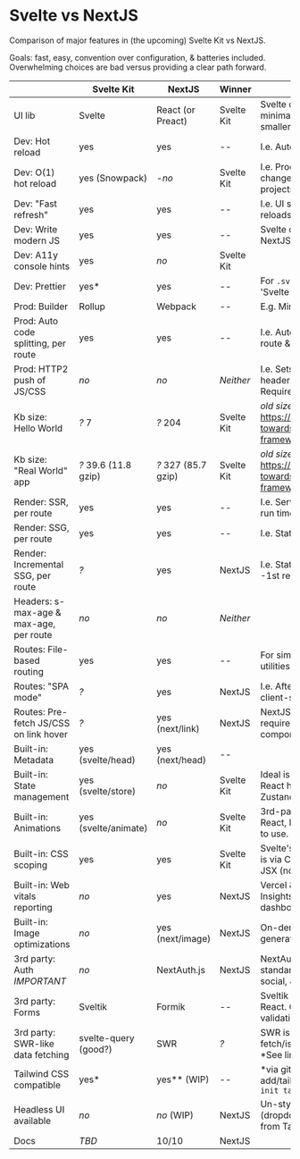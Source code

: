 # Svelte vs NextJS

Comparison of major features in (the upcoming) Svelte Kit vs NextJS.

Goals: fast, easy, convention over configuration, & batteries included.
Overwhelming choices are bad versus providing a clear path forward.

|                                         | Svelte Kit           | NextJS              | Winner     | Notes                                                                             |
| --------------------------------------- | -------------------- | ------------------- | ---------- | --------------------------------------------------------------------------------- |
| UI lib                                  | Svelte               | React (or Preact)   | Svelte Kit | Svelte offers faster, more minimal DOM updates & smaller Kb client size.          |
| Dev: Hot reload                         | yes                  | yes                 | --         | I.e. Auto reload on file save.                                                    |
| Dev: O(1) hot reload                    | yes (Snowpack)       | -_no_                | Svelte Kit | I.e. Processes only the changed files. Fast even in big projects.                 |
| Dev: "Fast refresh"                     | yes                  | yes                 | --         | I.e. UI state preserved across reloads.                                           |
| Dev: Write modern JS                    | yes                  | yes                 | --         | Svelte compiler processes it. NextJS uses Babel for this.                         |
| Dev: A11y console hints                 | yes                  | _no_                | Svelte Kit |                                                                                   |
| Dev: Prettier                           | yes\*                | yes                 | --         | For `.svelte` or `.jsx` files. \*via 'Svelte for VSCode' extension.               |
| Prod: Builder                           | Rollup               | Webpack             | --         | E.g. Minify assets, etc.                                                          |
| Prod: Auto code splitting, per route    | yes                  | yes                 | --         | I.e. Auto code splits JS per route & bundles appropriately.                       |
| Prod: HTTP2 push of JS/CSS              | _no_                 | _no_                | _Neither_  | I.e. Sets initial page's HTML headers to push JS/CSS. Requires host support.      |
| Kb size: Hello World                    | _?_ 7                | _?_ 204             | Svelte Kit | _old sizes_, <https://svelte.dev/blog/sapper-towards-the-ideal-web-app-framework> |
| Kb size: "Real World" app               | _?_ 39.6 (11.8 gzip) | _?_ 327 (85.7 gzip) | Svelte Kit | _old sizes_, <https://svelte.dev/blog/sapper-towards-the-ideal-web-app-framework> |
| Render: SSR, per route                  | yes                  | yes                 | --         | I.e. Server-side rendered (at run time).                                          |
| Render: SSG, per route                  | yes                  | yes                 | --         | I.e. Static (at build time).                                                      |
| Render: Incremental SSG, per route      | _?_                  | yes                 | NextJS     | I.e. Static 'on demand' in prod--1st req dynamic then cached.                     |
| Headers: s-max-age & max-age, per route | _no_                 | _no_                | _Neither_  |                                                                                   |
| Routes: File-based routing              | yes                  | yes                 | --         | For simplicity. Other routing utilities should be included.                       |
| Routes: "SPA mode"                      | _?_                  | yes                 | NextJS     | I.e. After initial page load, client-side routing is used.                        |
| Routes: Pre-fetch JS/CSS on link hover  | _?_                  | yes (next/link)     | NextJS     | NextJS' is sophisticated but requires using their link component; see docs.       |
| Built-in: Metadata                      | yes (svelte/head)    | yes (next/head)     | --         |                                                                                   |
| Built-in: State management              | yes (svelte/store)   | _no_                | Svelte Kit | Ideal is one, easy, built-in way. React has many choices--Zustand is reasonable.  |
| Built-in: Animations                    | yes (svelte/animate) | _no_                | Svelte Kit | 3rd-party options exist for React, but they're not as easy to use.                |
| Built-in: CSS scoping                   | yes                  | yes                 | Svelte Kit | Svelte's is automatic. NextJS' is via CSS modules or CSS in JSX (not as clean).   |
| Built-in: Web vitals reporting          | _no_                 | yes                 | NextJS     | Vercel & Cloudflare 'Browser Insights' offer free analytics dashboards.           |
| Built-in: Image optimizations           | _no_                 | yes (next/image)    | NextJS     | On-demand optimized image generation with caching.                                |
| 3rd party: Auth _IMPORTANT_             | _no_                 | NextAuth.js         | NextJS     | NextAuth.js is defacto standard; easy to use; email, social, &/or magic link.     |
| 3rd party: Forms                        | Sveltik              | Formik              | --         | Sveltik is a port of Formik for React. Can use Yup for validation.                |
| 3rd party: SWR-like data fetching       | svelte-query (good?) | SWR                 | _?_        | SWR is by Vercel. Easy fetch/isLoading/errors/caching. \*See link below           |
| Tailwind CSS compatible                 | yes\*                | yes\*\* (WIP)       | --         | \*via github.com/svelte-add/tailwindcss \*\*RFC for `npx init tailwind`           |
| Headless UI available                   | _no_                 | _no_ (WIP)          | NextJS     | Un-styled UI components (dropdown, slider, toggle, etc) from Tailwind creators.   |
| Docs                                    | _TBD_                | 10/10               | NextJS     |                                                                                   |
